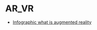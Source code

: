 # AR_VR

* [Infographic what is augmented reality](http://www.webdesignerdepot.com/2017/04/infographic-what-is-augmented-reality/)
